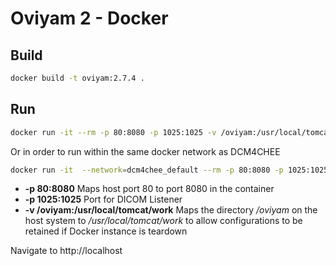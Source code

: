 # Oviyam 2 - Docker #

## Build ##

```bash
docker build -t oviyam:2.7.4 .
```

## Run ##
```bash
docker run -it --rm -p 80:8080 -p 1025:1025 -v /oviyam:/usr/local/tomcat/work oviyam:2.7.4
```

Or in order to run within the same docker network as DCM4CHEE
```bash
docker run -it  --network=dcm4chee_default --rm -p 80:8080 -p 1025:1025 -v /oviyam:/usr/local/tomcat/work oviyam:2.7.4
```

* **-p 80:8080** Maps host port 80 to port 8080 in the container
* **-p 1025:1025** Port for DICOM Listener
* **-v /oviyam:/usr/local/tomcat/work** Maps the directory */oviyam* on the host system to */usr/local/tomcat/work* to allow configurations to be retained if Docker instance is teardown

Navigate to http://localhost
